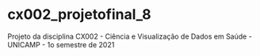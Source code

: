 # cx002_projetofinal_8
Projeto da disciplina CX002 - Ciência e Visualização de Dados em Saúde - UNICAMP - 1o semestre de 2021
